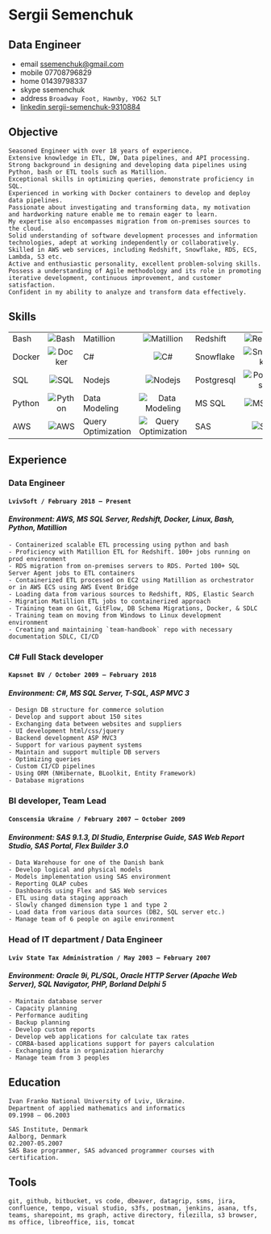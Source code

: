 # Sergii Semenchuk

## Data Engineer
 - email ssemenchuk@gmail.com
 - mobile 07708796829
 - home 01439798337
 - skype ssemenchuk
 - address `Broadway Foot, Hawnby, YO62 5LT`
 - [linkedin sergii-semenchuk-9310884](https://www.linkedin.com/in/sergii-semenchuk-9310884/)

## Objective
    Seasoned Engineer with over 18 years of experience.
    Extensive knowledge in ETL, DW, Data pipelines, and API processing.
    Strong background in designing and developing data pipelines using Python, bash or ETL tools such as Matillion.
    Exceptional skills in optimizing queries, demonstrate proficiency in SQL.
    Experienced in working with Docker containers to develop and deploy data pipelines.
    Passionate about investigating and transforming data, my motivation and hardworking nature enable me to remain eager to learn. 
    My expertise also encompasses migration from on-premises sources to the cloud.
    Solid understanding of software development processes and information technologies, adept at working independently or collaboratively.
    Skilled in AWS web services, including Redshift, Snowflake, RDS, ECS, Lambda, S3 etc.
    Active and enthusiastic personality, excellent problem-solving skills.
    Possess a understanding of Agile methodology and its role in promoting iterative development, continuous improvement, and customer satisfaction.
    Confident in my ability to analyze and transform data effectively.
    
## Skills 
|        |                                                                            |                    |                                                                                         |       | |
| :---   | :---:                                                                      | :---               | :---:                                                                                   | :--- | :---: |
| Bash   | ![Bash](https://progress-bar.dev/7/?scale=10&title=3%20years&suffix=/10)   | Matillion          | ![Matillion](https://progress-bar.dev/10/?scale=10&title=5%20years&suffix=/10)          | Redshift    | ![Redshift](https://progress-bar.dev/8/?scale=10&title=5%20years&suffix=/10)  |
| Docker | ![Docker](https://progress-bar.dev/8/?scale=10&title=3%20years&suffix=/10) | C#                 | ![C#](https://progress-bar.dev/8/?scale=10&title=10%20years&suffix=/10)                 | Snowflake | ![Snowflake](https://progress-bar.dev/8/?scale=10&title=2%20years&suffix=/10) |
| SQL    | ![SQL](https://progress-bar.dev/10/?scale=10&title=15%20years&suffix=/10)  | Nodejs             | ![Nodejs](https://progress-bar.dev/5/?scale=10&title=1%20year&suffix=/10)              | Postgresql | ![Postgresql](https://progress-bar.dev/8/?scale=10&title=4%20years&suffix=/10) |
| Python | ![Python](https://progress-bar.dev/7/?scale=10&title=3%20years&suffix=/10) | Data Modeling      | ![Data Modeling](https://progress-bar.dev/8/?scale=10&title=10%20years&suffix=/10)      | MS SQL| ![MS SQL](https://progress-bar.dev/8/?scale=10&title=10%20years&suffix=/10) |
| AWS    | ![AWS](https://progress-bar.dev/8/?scale=10&title=5%20years&suffix=/10)    | Query Optimization | ![Query Optimization](https://progress-bar.dev/8/?scale=10&title=10%20years&suffix=/10) | SAS | ![SAS](https://progress-bar.dev/6/?scale=10&title=3%20years&suffix=/10) |

<div style="page-break-after: always; visibility: hidden"> 
</div>

## Experience
### Data Engineer 
#### `LvivSoft / February 2018 – Present`
#### *Environment: AWS, MS SQL Server, Redshift, Docker, Linux, Bash, Python, Matillion*
    - Containerized scalable ETL processing using python and bash
    - Proficiency with Matillion ETL for Redshift. 100+ jobs running on prod environment
    - RDS migration from on-premises servers to RDS. Ported 100+ SQL Server Agent jobs to ETL containers
    - Containerized ETL processed on EC2 using Matillion as orchestrator or in AWS ECS using AWS Event Bridge
    - Loading data from various sources to Redshift, RDS, Elastic Search
    - Migration Matillion ETL jobs to containerized approach
    - Training team on Git, GitFlow, DB Schema Migrations, Docker, & SDLC
    - Training team on moving from Windows to Linux development environment
    - Creating and maintaining `team-handbook` repo with necessary documentation SDLC, CI/CD
### C# Full Stack developer
#### `Kapsnet BV / October 2009 – February 2018`
#### *Environment: C#, MS SQL Server, T-SQL, ASP MVC 3*
    - Design DB structure for commerce solution
    - Develop and support about 150 sites
    - Exchanging data between websites and suppliers
    - UI development html/css/jquery
    - Backend development ASP MVC3
    - Support for various payment systems
    - Maintain and support multiple DB servers
    - Optimizing queries
    - Custom CI/CD pipelines
    - Using ORM (NHibernate, BLoolkit, Entity Framework)
    - Database migrations
<div style="page-break-after: always; visibility: hidden"> 
</div>

### BI developer, Team Lead
#### `Conscensia Ukraine / February 2007 – October 2009`
#### *Environment: SAS 9.1.3, DI Studio, Enterprise Guide, SAS Web Report Studio, SAS Portal, Flex Builder 3.0*
    - Data Warehouse for one of the Danish bank
    - Develop logical and physical models
    - Models implementation using SAS environment
    - Reporting OLAP cubes
    - Dashboards using Flex and SAS Web services
    - ETL using data staging approach
    - Slowly changed dimension type 1 and type 2
    - Load data from various data sources (DB2, SQL server etc.)
    - Manage team of 6 people on agile environment
### Head of IT department / Data Engineer
#### `Lviv State Tax Administration / May 2003 – February 2007`
#### *Environment: Oracle 9i, PL/SQL, Oracle HTTP Server (Apache Web Server), SQL Navigator, PHP, Borland Delphi 5*
    - Maintain database server
    - Capacity planning
    - Performance auditing
    - Backup planning
    - Develop custom reports
    - Develop web applications for calculate tax rates
    - CORBA-based applications support for payers calculation
    - Exchanging data in organization hierarchy
    - Manage team from 3 peoples
## Education
    Ivan Franko National University of Lviv, Ukraine.
    Department of applied mathematics and informatics 
    09.1998 – 06.2003
    
    SAS Institute, Denmark
    Aalborg, Denmark 
    02.2007-05.2007
    SAS Base programmer, SAS advanced programmer courses with certification.

## Tools
    git, github, bitbucket, vs code, dbeaver, datagrip, ssms, jira, confluence, tempo, visual studio, s3fs, postman, jenkins, asana, tfs, teams, sharepoint, ms graph, active directory, filezilla, s3 browser, ms office, libreoffice, iis, tomcat
